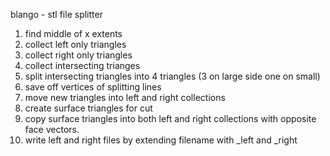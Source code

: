 blango - stl file splitter

1. find middle of x extents
2. collect left only triangles
3. collect right only triangles
4. collect intersecting trianges
5. split intersecting triangles into 4 triangles (3 on large side one on small)
6. save off vertices of splitting lines
7. move new triangles into left and right collections
8. create surface triangles for cut 
9. copy surface triangles into both left and right collections with opposite face vectors.
10. write left and right files by extending filename with _left and _right
